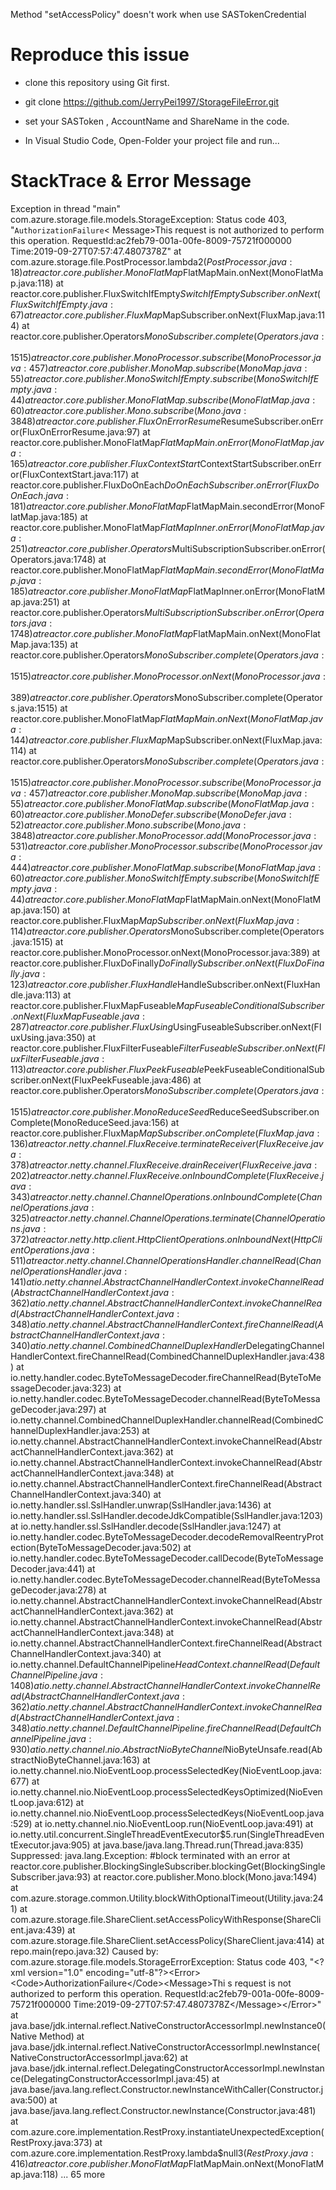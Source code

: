 Method "setAccessPolicy" doesn't work when use SASTokenCredential

# Reproduce this issue
- clone this repository using Git first.

- git clone https://github.com/JerryPei1997/StorageFileError.git

- set your  SASToken , AccountName and ShareName in the code. 

- In Visual Studio Code, Open-Folder your project file and run...

# StackTrace & Error Message

Exception in thread "main" com.azure.storage.file.models.StorageException: Status code 403, "﻿<?xml version="1.0" encoding="utf-8"?><Error><Code>AuthorizationFailure</Code><
Message>This request is not authorized to perform this operation.
RequestId:ac2feb79-001a-00fe-8009-75721f000000
Time:2019-09-27T07:57:47.4807378Z</Message></Error>"
        at com.azure.storage.file.PostProcessor.lambda$2(PostProcessor.java:18)
        at reactor.core.publisher.MonoFlatMap$FlatMapMain.onNext(MonoFlatMap.java:118)
        at reactor.core.publisher.FluxSwitchIfEmpty$SwitchIfEmptySubscriber.onNext(FluxSwitchIfEmpty.java:67)
        at reactor.core.publisher.FluxMap$MapSubscriber.onNext(FluxMap.java:114)
        at reactor.core.publisher.Operators$MonoSubscriber.complete(Operators.java:1515)
        at reactor.core.publisher.MonoProcessor.subscribe(MonoProcessor.java:457)
        at reactor.core.publisher.MonoMap.subscribe(MonoMap.java:55)
        at reactor.core.publisher.MonoSwitchIfEmpty.subscribe(MonoSwitchIfEmpty.java:44)
        at reactor.core.publisher.MonoFlatMap.subscribe(MonoFlatMap.java:60)
        at reactor.core.publisher.Mono.subscribe(Mono.java:3848)
        at reactor.core.publisher.FluxOnErrorResume$ResumeSubscriber.onError(FluxOnErrorResume.java:97)
        at reactor.core.publisher.MonoFlatMap$FlatMapMain.onError(MonoFlatMap.java:165)
        at reactor.core.publisher.FluxContextStart$ContextStartSubscriber.onError(FluxContextStart.java:117)
        at reactor.core.publisher.FluxDoOnEach$DoOnEachSubscriber.onError(FluxDoOnEach.java:181)
        at reactor.core.publisher.MonoFlatMap$FlatMapMain.secondError(MonoFlatMap.java:185)
        at reactor.core.publisher.MonoFlatMap$FlatMapInner.onError(MonoFlatMap.java:251)
        at reactor.core.publisher.Operators$MultiSubscriptionSubscriber.onError(Operators.java:1748)
        at reactor.core.publisher.MonoFlatMap$FlatMapMain.secondError(MonoFlatMap.java:185)
        at reactor.core.publisher.MonoFlatMap$FlatMapInner.onError(MonoFlatMap.java:251)
        at reactor.core.publisher.Operators$MultiSubscriptionSubscriber.onError(Operators.java:1748)
        at reactor.core.publisher.MonoFlatMap$FlatMapMain.onNext(MonoFlatMap.java:135)
        at reactor.core.publisher.Operators$MonoSubscriber.complete(Operators.java:1515)
        at reactor.core.publisher.MonoProcessor.onNext(MonoProcessor.java:389)
        at reactor.core.publisher.Operators$MonoSubscriber.complete(Operators.java:1515)
        at reactor.core.publisher.MonoFlatMap$FlatMapMain.onNext(MonoFlatMap.java:144)
        at reactor.core.publisher.FluxMap$MapSubscriber.onNext(FluxMap.java:114)
        at reactor.core.publisher.Operators$MonoSubscriber.complete(Operators.java:1515)
        at reactor.core.publisher.MonoProcessor.subscribe(MonoProcessor.java:457)
        at reactor.core.publisher.MonoMap.subscribe(MonoMap.java:55)
        at reactor.core.publisher.MonoFlatMap.subscribe(MonoFlatMap.java:60)
        at reactor.core.publisher.MonoDefer.subscribe(MonoDefer.java:52)
        at reactor.core.publisher.Mono.subscribe(Mono.java:3848)
        at reactor.core.publisher.MonoProcessor.add(MonoProcessor.java:531)
        at reactor.core.publisher.MonoProcessor.subscribe(MonoProcessor.java:444)
        at reactor.core.publisher.MonoFlatMap.subscribe(MonoFlatMap.java:60)
        at reactor.core.publisher.MonoSwitchIfEmpty.subscribe(MonoSwitchIfEmpty.java:44)
        at reactor.core.publisher.MonoFlatMap$FlatMapMain.onNext(MonoFlatMap.java:150)
        at reactor.core.publisher.FluxMap$MapSubscriber.onNext(FluxMap.java:114)
        at reactor.core.publisher.Operators$MonoSubscriber.complete(Operators.java:1515)
        at reactor.core.publisher.MonoProcessor.onNext(MonoProcessor.java:389)
        at reactor.core.publisher.FluxDoFinally$DoFinallySubscriber.onNext(FluxDoFinally.java:123)
        at reactor.core.publisher.FluxHandle$HandleSubscriber.onNext(FluxHandle.java:113)
        at reactor.core.publisher.FluxMapFuseable$MapFuseableConditionalSubscriber.onNext(FluxMapFuseable.java:287)
        at reactor.core.publisher.FluxUsing$UsingFuseableSubscriber.onNext(FluxUsing.java:350)
        at reactor.core.publisher.FluxFilterFuseable$FilterFuseableSubscriber.onNext(FluxFilterFuseable.java:113)
        at reactor.core.publisher.FluxPeekFuseable$PeekFuseableConditionalSubscriber.onNext(FluxPeekFuseable.java:486)
        at reactor.core.publisher.Operators$MonoSubscriber.complete(Operators.java:1515)
        at reactor.core.publisher.MonoReduceSeed$ReduceSeedSubscriber.onComplete(MonoReduceSeed.java:156)
        at reactor.core.publisher.FluxMap$MapSubscriber.onComplete(FluxMap.java:136)
        at reactor.netty.channel.FluxReceive.terminateReceiver(FluxReceive.java:378)
        at reactor.netty.channel.FluxReceive.drainReceiver(FluxReceive.java:202)
        at reactor.netty.channel.FluxReceive.onInboundComplete(FluxReceive.java:343)
        at reactor.netty.channel.ChannelOperations.onInboundComplete(ChannelOperations.java:325)
        at reactor.netty.channel.ChannelOperations.terminate(ChannelOperations.java:372)
        at reactor.netty.http.client.HttpClientOperations.onInboundNext(HttpClientOperations.java:511)
        at reactor.netty.channel.ChannelOperationsHandler.channelRead(ChannelOperationsHandler.java:141)
        at io.netty.channel.AbstractChannelHandlerContext.invokeChannelRead(AbstractChannelHandlerContext.java:362)
        at io.netty.channel.AbstractChannelHandlerContext.invokeChannelRead(AbstractChannelHandlerContext.java:348)
        at io.netty.channel.AbstractChannelHandlerContext.fireChannelRead(AbstractChannelHandlerContext.java:340)
        at io.netty.channel.CombinedChannelDuplexHandler$DelegatingChannelHandlerContext.fireChannelRead(CombinedChannelDuplexHandler.java:438)
        at io.netty.handler.codec.ByteToMessageDecoder.fireChannelRead(ByteToMessageDecoder.java:323)
        at io.netty.handler.codec.ByteToMessageDecoder.channelRead(ByteToMessageDecoder.java:297)
        at io.netty.channel.CombinedChannelDuplexHandler.channelRead(CombinedChannelDuplexHandler.java:253)
        at io.netty.channel.AbstractChannelHandlerContext.invokeChannelRead(AbstractChannelHandlerContext.java:362)
        at io.netty.channel.AbstractChannelHandlerContext.invokeChannelRead(AbstractChannelHandlerContext.java:348)
        at io.netty.channel.AbstractChannelHandlerContext.fireChannelRead(AbstractChannelHandlerContext.java:340)
        at io.netty.handler.ssl.SslHandler.unwrap(SslHandler.java:1436)
        at io.netty.handler.ssl.SslHandler.decodeJdkCompatible(SslHandler.java:1203)
        at io.netty.handler.ssl.SslHandler.decode(SslHandler.java:1247)
        at io.netty.handler.codec.ByteToMessageDecoder.decodeRemovalReentryProtection(ByteToMessageDecoder.java:502)
        at io.netty.handler.codec.ByteToMessageDecoder.callDecode(ByteToMessageDecoder.java:441)
        at io.netty.handler.codec.ByteToMessageDecoder.channelRead(ByteToMessageDecoder.java:278)
        at io.netty.channel.AbstractChannelHandlerContext.invokeChannelRead(AbstractChannelHandlerContext.java:362)
        at io.netty.channel.AbstractChannelHandlerContext.invokeChannelRead(AbstractChannelHandlerContext.java:348)
        at io.netty.channel.AbstractChannelHandlerContext.fireChannelRead(AbstractChannelHandlerContext.java:340)
        at io.netty.channel.DefaultChannelPipeline$HeadContext.channelRead(DefaultChannelPipeline.java:1408)
        at io.netty.channel.AbstractChannelHandlerContext.invokeChannelRead(AbstractChannelHandlerContext.java:362)
        at io.netty.channel.AbstractChannelHandlerContext.invokeChannelRead(AbstractChannelHandlerContext.java:348)
        at io.netty.channel.DefaultChannelPipeline.fireChannelRead(DefaultChannelPipeline.java:930)
        at io.netty.channel.nio.AbstractNioByteChannel$NioByteUnsafe.read(AbstractNioByteChannel.java:163)
        at io.netty.channel.nio.NioEventLoop.processSelectedKey(NioEventLoop.java:677)
        at io.netty.channel.nio.NioEventLoop.processSelectedKeysOptimized(NioEventLoop.java:612)
        at io.netty.channel.nio.NioEventLoop.processSelectedKeys(NioEventLoop.java:529)
        at io.netty.channel.nio.NioEventLoop.run(NioEventLoop.java:491)
        at io.netty.util.concurrent.SingleThreadEventExecutor$5.run(SingleThreadEventExecutor.java:905)
        at java.base/java.lang.Thread.run(Thread.java:835)
        Suppressed: java.lang.Exception: #block terminated with an error
                at reactor.core.publisher.BlockingSingleSubscriber.blockingGet(BlockingSingleSubscriber.java:93)
                at reactor.core.publisher.Mono.block(Mono.java:1494)
                at com.azure.storage.common.Utility.blockWithOptionalTimeout(Utility.java:241)
                at com.azure.storage.file.ShareClient.setAccessPolicyWithResponse(ShareClient.java:439)
                at com.azure.storage.file.ShareClient.setAccessPolicy(ShareClient.java:414)
                at repo.main(repo.java:32)
Caused by: com.azure.storage.file.models.StorageErrorException: Status code 403, "﻿<?xml version="1.0" encoding="utf-8"?><Error><Code>AuthorizationFailure</Code><Message>Thi
s request is not authorized to perform this operation.
RequestId:ac2feb79-001a-00fe-8009-75721f000000
Time:2019-09-27T07:57:47.4807378Z</Message></Error>"
        at java.base/jdk.internal.reflect.NativeConstructorAccessorImpl.newInstance0(Native Method)
        at java.base/jdk.internal.reflect.NativeConstructorAccessorImpl.newInstance(NativeConstructorAccessorImpl.java:62)
        at java.base/jdk.internal.reflect.DelegatingConstructorAccessorImpl.newInstance(DelegatingConstructorAccessorImpl.java:45)
        at java.base/java.lang.reflect.Constructor.newInstanceWithCaller(Constructor.java:500)
        at java.base/java.lang.reflect.Constructor.newInstance(Constructor.java:481)
        at com.azure.core.implementation.RestProxy.instantiateUnexpectedException(RestProxy.java:373)
        at com.azure.core.implementation.RestProxy.lambda$null$3(RestProxy.java:416)
        at reactor.core.publisher.MonoFlatMap$FlatMapMain.onNext(MonoFlatMap.java:118)
        ... 65 more
